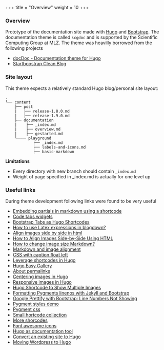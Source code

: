 +++
title = "Overview"
weight = 10
+++

### Overview

Prototype of the documentation site made with [Hugo](https://gohugo.io/) and [Bootstrap](http://getbootstrap.com/).
The documentation theme is called `scgdoc` and is supported by the Scientific Computing Group at MLZ.
The theme was heavilly borrowed from the following projects

* [docDoc - Documentation theme for Hugo](https://themes.gohugo.io/docdock/)
* [Startboostrap Clean Blog](https://themes.gohugo.io/startbootstrap-clean-blog/)

### Site layout

This theme expects a relatively standard Hugo blog/personal site layout:

```
.
└── content
    ├── post
    |   ├── release-1.8.0.md
    |   ├── release-1.9.0.md
    ├── documentation
    |    ├── _index.md
    |    ├── overview.md
    |    ├── gestarted.md
    └──── playground
            ├── _index.md
            ├── labels-and-icons.md
            ├── basic-markdown
```

**Limitations**

* Every directory with new branch should contain `_index.md`
* Weight of page specified in _index.md is actually for one level up

### Useful links

During theme development following links were found to be very useful

* [Embedding partials in markdown using a shortcode](https://gohugohq.com/partials/shortcode-embedding-partials-from-content-markdown-files/)
* [Code tabs widgets](https://discourse.gohugo.io/t/code-tabs-widget/975/5)
* [Bootstrap Tabs as Hugo Shortcodes](https://stackoverflow.com/questions/46207512/bootstrap-tabs-as-hugo-shortcodes)
* [How to use Latex expressions in blogdown?](https://github.com/rstudio/blogdown/issues/36)
* [Align images side by side in html](https://stackoverflow.com/questions/24680030/align-images-side-by-side-in-html)
* [How to Align Images Side-by-Side Using HTML](https://owlcation.com/stem/how-to-align-images-side-by-side)
* [How to change image size Markdown?](https://stackoverflow.com/questions/14675913/how-to-change-image-size-markdown)
* [Markdown and image alignment](https://stackoverflow.com/questions/255170/markdown-and-image-alignment#answer-5054055)
* [CSS with caption float left](https://www.w3schools.com/css/tryit.asp?filename=trycss_float3)
* [Leverage shortcodes in Hugo](https://jpescador.com/blog/leverage-shortcodes-in-hugo/)
* [Hugo Easy Gallery](https://www.liwen.id.au/heg/)
* [About permalinks](https://github.com/gohugoio/hugo/issues/1768)
* [Centering images in Hugo](http://www.ebadf.net/2016/10/19/centering-images-in-hugo/)
* [Responsive images in Hugo](https://www.adamwills.io/blog/responsive-images-hugo/)
* [Hugo Shortcode to Show Multiple Images](http://yoshiharuyamashita.com/post/hugo-shortcode-to-show-multiple-images/)
* [Formatting Pygments linenos with Jekyll and Bootstrap](https://monicagranbois.com/blog/webdev/formatting-code-with-pygments-and-jekyll/)
* [Google Prettify with Bootstrap: Line Numbers Not Showing](https://stackoverflow.com/questions/11664850/google-prettify-with-bootstrap-line-numbers-not-showing)
* [Pygment styles demo](http://pygments.org/demo/6640643/?style=native)
* [Pygment css](https://github.com/richleland/pygments-css)
* [Small hortcode collection](https://github.com/richleland/pygments-css)
* [More shorcodes](https://github.com/gohugoio/hugo/tree/master/docs/layouts/shortcodes)
* [Font awesome icons](http://astronautweb.co/snippet/font-awesome/)
* [Hugo as documentation tool](https://discourse.gohugo.io/t/hugo-as-a-documentation-tool/112/39)
* [Convert an existing site to Hugo](http://whipperstacker.com/2016/09/22/convert-an-existing-site-into-hugo/)
* [Moving Wordpress to Hugo](https://blog.philipphauer.de/moving-wordpress-hugo/)